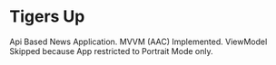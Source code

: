 # Tigers Up
Api Based News Application.
MVVM (AAC) Implemented. 
ViewModel Skipped because App restricted to Portrait Mode only.

